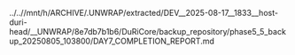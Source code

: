 ../..//mnt/h/ARCHIVE/.UNWRAP/extracted/DEV__2025-08-17__1833__host-duri-head/__UNWRAP/8e7db7b1b6/DuRiCore/backup_repository/phase5_5_backup_20250805_103800/DAY7_COMPLETION_REPORT.md
